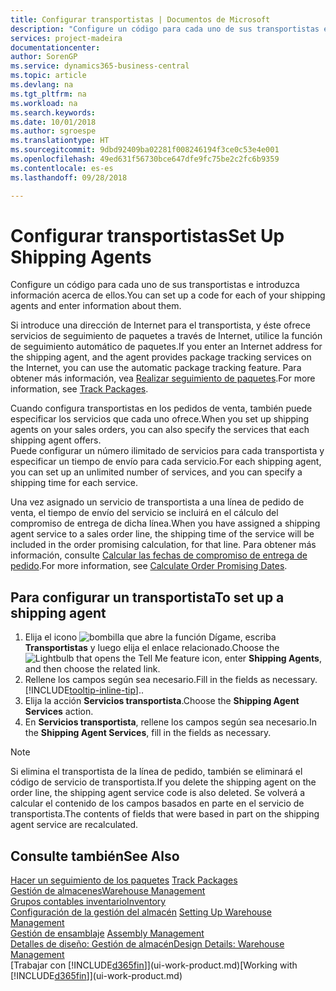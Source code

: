 ```yaml
---
title: Configurar transportistas | Documentos de Microsoft
description: "Configure un código para cada uno de sus transportistas e introduzca información acerca de ellos."
services: project-madeira
documentationcenter: 
author: SorenGP
ms.service: dynamics365-business-central
ms.topic: article
ms.devlang: na
ms.tgt_pltfrm: na
ms.workload: na
ms.search.keywords: 
ms.date: 10/01/2018
ms.author: sgroespe
ms.translationtype: HT
ms.sourcegitcommit: 9dbd92409ba02281f008246194f3ce0c53e4e001
ms.openlocfilehash: 49ed631f56730bce647dfe9fc75be2c2fc6b9359
ms.contentlocale: es-es
ms.lasthandoff: 09/28/2018

---
```

# <a name="set-up-shipping-agents"></a><span data-ttu-id="e6041-103">Configurar transportistas</span><span class="sxs-lookup"><span data-stu-id="e6041-103">Set Up Shipping Agents</span></span>
<span data-ttu-id="e6041-104">Configure un código para cada uno de sus transportistas e introduzca información acerca de ellos.</span><span class="sxs-lookup"><span data-stu-id="e6041-104">You can set up a code for each of your shipping agents and enter information about them.</span></span>  

<span data-ttu-id="e6041-105">Si introduce una dirección de Internet para el transportista, y éste ofrece servicios de seguimiento de paquetes a través de Internet, utilice la función de seguimiento automático de paquetes.</span><span class="sxs-lookup"><span data-stu-id="e6041-105">If you enter an Internet address for the shipping agent, and the agent provides package tracking services on the Internet, you can use the automatic package tracking feature.</span></span> <span data-ttu-id="e6041-106">Para obtener más información, vea [Realizar seguimiento de paquetes](sales-how-track-packages.md).</span><span class="sxs-lookup"><span data-stu-id="e6041-106">For more information, see [Track Packages](sales-how-track-packages.md).</span></span>

<span data-ttu-id="e6041-107">Cuando configura transportistas en los pedidos de venta, también puede especificar los servicios que cada uno ofrece.</span><span class="sxs-lookup"><span data-stu-id="e6041-107">When you set up shipping agents on your sales orders, you can also specify the services that each shipping agent offers.</span></span>  
<span data-ttu-id="e6041-108">Puede configurar un número ilimitado de servicios para cada transportista y especificar un tiempo de envío para cada servicio.</span><span class="sxs-lookup"><span data-stu-id="e6041-108">For each shipping agent, you can set up an unlimited number of services, and you can specify a shipping time for each service.</span></span>  

<span data-ttu-id="e6041-109">Una vez asignado un servicio de transportista a una línea de pedido de venta, el tiempo de envío del servicio se incluirá en el cálculo del compromiso de entrega de dicha línea.</span><span class="sxs-lookup"><span data-stu-id="e6041-109">When you have assigned a shipping agent service to a sales order line, the shipping time of the service will be included in the order promising calculation, for that line.</span></span> <span data-ttu-id="e6041-110">Para obtener más información, consulte [Calcular las fechas de compromiso de entrega de pedido](sales-how-to-calculate-order-promising-dates.md).</span><span class="sxs-lookup"><span data-stu-id="e6041-110">For more information, see [Calculate Order Promising Dates](sales-how-to-calculate-order-promising-dates.md).</span></span>

## <a name="to-set-up-a-shipping-agent"></a><span data-ttu-id="e6041-111">Para configurar un transportista</span><span class="sxs-lookup"><span data-stu-id="e6041-111">To set up a shipping agent</span></span>  
1.  <span data-ttu-id="e6041-112">Elija el icono ![bombilla que abre la función Dígame](media/ui-search/search_small.png "Dígame que desea hacer"), escriba **Transportistas** y luego elija el enlace relacionado.</span><span class="sxs-lookup"><span data-stu-id="e6041-112">Choose the ![Lightbulb that opens the Tell Me feature](media/ui-search/search_small.png "Tell me what you want to do") icon, enter **Shipping Agents**, and then choose the related link.</span></span>  
2.  <span data-ttu-id="e6041-113">Rellene los campos según sea necesario.</span><span class="sxs-lookup"><span data-stu-id="e6041-113">Fill in the fields as necessary.</span></span> [!INCLUDE[tooltip-inline-tip](includes/tooltip-inline-tip_md.md)]<span data-ttu-id="e6041-114">.</span><span class="sxs-lookup"><span data-stu-id="e6041-114">.</span></span>  
3.  <span data-ttu-id="e6041-115">Elija la acción **Servicios transportista**.</span><span class="sxs-lookup"><span data-stu-id="e6041-115">Choose the **Shipping Agent Services** action.</span></span>
4. <span data-ttu-id="e6041-116">En **Servicios transportista**, rellene los campos según sea necesario.</span><span class="sxs-lookup"><span data-stu-id="e6041-116">In the **Shipping Agent Services**, fill in the fields as necessary.</span></span>

> [!NOTE]  
>  <span data-ttu-id="e6041-117">Si elimina el transportista de la línea de pedido, también se eliminará el código de servicio de transportista.</span><span class="sxs-lookup"><span data-stu-id="e6041-117">If you delete the shipping agent on the order line, the shipping agent service code is also deleted.</span></span> <span data-ttu-id="e6041-118">Se volverá a calcular el contenido de los campos basados en parte en el servicio de transportista.</span><span class="sxs-lookup"><span data-stu-id="e6041-118">The contents of fields that were based in part on the shipping agent service are recalculated.</span></span>  

## <a name="see-also"></a><span data-ttu-id="e6041-119">Consulte también</span><span class="sxs-lookup"><span data-stu-id="e6041-119">See Also</span></span>
<span data-ttu-id="e6041-120">[Hacer un seguimiento de los paquetes](sales-how-track-packages.md)  </span><span class="sxs-lookup"><span data-stu-id="e6041-120">[Track Packages](sales-how-track-packages.md)  </span></span>  
[<span data-ttu-id="e6041-121">Gestión de almacenes</span><span class="sxs-lookup"><span data-stu-id="e6041-121">Warehouse Management</span></span>](warehouse-manage-warehouse.md)  
[<span data-ttu-id="e6041-122">Grupos contables inventario</span><span class="sxs-lookup"><span data-stu-id="e6041-122">Inventory</span></span>](inventory-manage-inventory.md)  
<span data-ttu-id="e6041-123">[Configuración de la gestión del almacén](warehouse-setup-warehouse.md)   </span><span class="sxs-lookup"><span data-stu-id="e6041-123">[Setting Up Warehouse Management](warehouse-setup-warehouse.md)   </span></span>  
<span data-ttu-id="e6041-124">[Gestión de ensamblaje](assembly-assemble-items.md)  </span><span class="sxs-lookup"><span data-stu-id="e6041-124">[Assembly Management](assembly-assemble-items.md)  </span></span>  
[<span data-ttu-id="e6041-125">Detalles de diseño: Gestión de almacén</span><span class="sxs-lookup"><span data-stu-id="e6041-125">Design Details: Warehouse Management</span></span>](design-details-warehouse-management.md)  
<span data-ttu-id="e6041-126">[Trabajar con [!INCLUDE[d365fin](includes/d365fin_md.md)]](ui-work-product.md)</span><span class="sxs-lookup"><span data-stu-id="e6041-126">[Working with [!INCLUDE[d365fin](includes/d365fin_md.md)]](ui-work-product.md)</span></span>  

